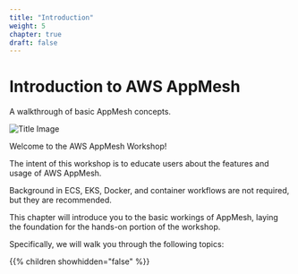 ```yaml
---
title: "Introduction"
weight: 5
chapter: true
draft: false
---
```


# Introduction to AWS AppMesh

A walkthrough of basic AppMesh concepts.

![Title Image](/images/introduction/appmesh-product-page.png)

Welcome to the AWS AppMesh Workshop!

The intent of this workshop is to educate users about the features and usage of AWS AppMesh.

Background in ECS, EKS, Docker, and container workflows are not required, but they are recommended.

This chapter will introduce you to the basic workings of AppMesh, laying the foundation for the hands-on portion of the workshop.

Specifically, we will walk you through the following topics:

{{% children showhidden="false" %}}
